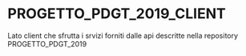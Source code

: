 # PROGETTO_PDGT_2019_CLIENT
Lato client che sfrutta i srvizi forniti dalle api descritte nella repository PROGETTO_PDGT_2019
